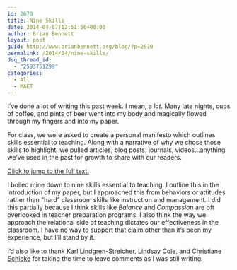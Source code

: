 ```yaml
---
id: 2670
title: Nine Skills
date: 2014-04-07T12:51:56+00:00
author: Brian Bennett
layout: post
guid: http://www.brianbennett.org/blog/?p=2670
permalink: /2014/04/nine-skills/
dsq_thread_id:
  - "2593751299"
categories:
  - All
  - MAET
---
```

I&#8217;ve done a lot of writing this past week. I mean, a _lot_. Many late nights, cups of coffee, and pints of beer went into my body and magically flowed through my fingers and into my paper.

For class, we were asked to create a personal manifesto which outlines skills essential to teaching. Along with a narrative of why we chose those skills to highlight, we pulled articles, blog posts, journals, videos&#8230;anything we&#8217;ve used in the past for growth to share with our readers.

<div id="box">
  <div id="caption">
    <span id="text"><a href="https://docs.google.com/document/d/1ry008J0ZirMgb82D3RCpZTCmtHC7EEyq19EOqAxuTuI/edit">Click to jump to the full text.</a></span>
  </div>
</div>



I boiled mine down to nine skills essential to teaching. I outline this in the introduction of my paper, but I approached this from behaviors or attitudes rather than &#8220;hard&#8221; classroom skills like instruction and management. I did this partially because I think skills like _Balance_ and _Compassion_ are oft overlooked in teacher preparation programs. I also think the way we approach the relational side of teaching dictates our effectiveness in the classroom. I have no way to support that claim other than it&#8217;s been my experience, but I&#8217;ll stand by it.

I&#8217;d also like to thank [Karl Lindgren-Streicher](http://www.twitter.com/LS_Karl), [Lindsay Cole](http://www.twitter.com/lindsaybcole), and [Christiane Schicke](http://www.twitter.com/frandevol) for taking the time to leave comments as I was still writing.